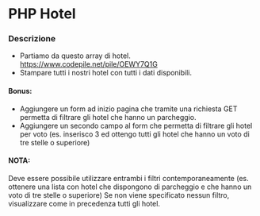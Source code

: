 # PHP Hotel

### Descrizione
* Partiamo da questo array di hotel. https://www.codepile.net/pile/OEWY7Q1G
* Stampare tutti i nostri hotel con tutti i dati disponibili.

#### Bonus:
*  Aggiungere un form ad inizio pagina che tramite una richiesta GET permetta di filtrare gli hotel che hanno un parcheggio.
* Aggiungere un secondo campo al form che permetta di filtrare gli hotel per voto (es. inserisco 3 ed ottengo tutti gli hotel che hanno un voto di tre stelle o superiore)
#### NOTA: 
Deve essere possibile utilizzare entrambi i filtri contemporaneamente (es. ottenere una lista con hotel che dispongono di parcheggio e che hanno un voto di tre stelle o superiore)
Se non viene specificato nessun filtro, visualizzare come in precedenza tutti gli hotel.